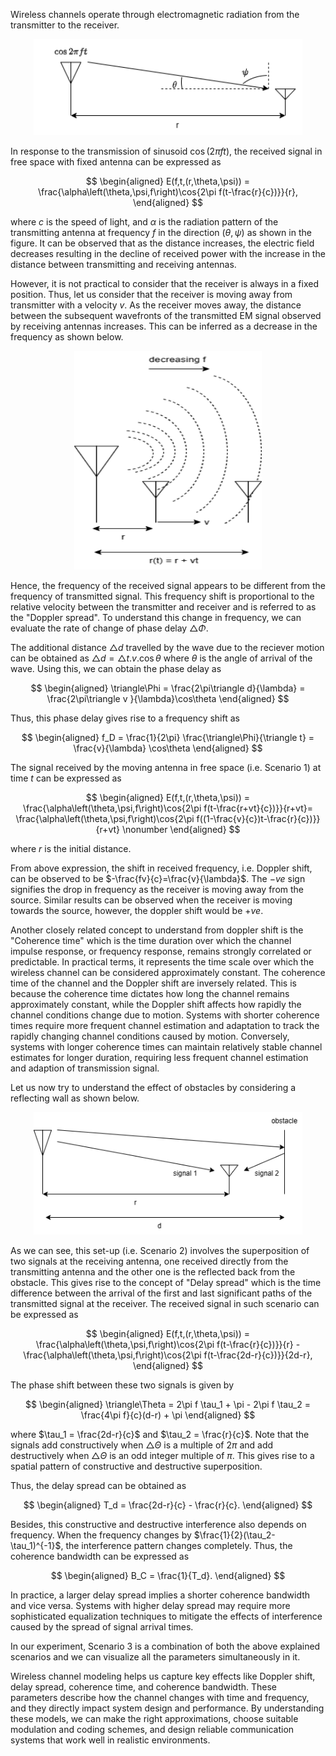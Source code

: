 Wireless channels operate through electromagnetic radiation from the transmitter to the receiver.

<p align="center">
<img src="./images/Exp3.png" width="430">
</p>

In response to the transmission of sinusoid  $\cos(2\pi ft)$, the received signal in free space with fixed antenna can be expressed as

$$
\begin{aligned}
    E(f,t,(r,\theta,\psi)) = \frac{\alpha\left(\theta,\psi,f\right)\cos{2\pi f(t-\frac{r}{c})}}{r},
\end{aligned}
$$

where $c$ is the speed of light, and $\alpha$ is the radiation pattern of the transmitting antenna at frequency $f$ in the direction $(\theta,\psi)$ as shown in the figure. It can be observed that as the distance increases, the electric field decreases resulting in the decline of received power with the increase in the distance between transmitting and receiving antennas.


However, it is not practical to consider that the receiver is always in a fixed position. Thus, let us consider that the receiver is moving away from transmitter with a velocity $v$. As the receiver moves away, the distance between the subsequent wavefronts of the transmitted EM signal observed by receiving antennas  increases. This can be inferred as a decrease in the frequency as shown below.

<p align="center">
<img src="./images/exp3_1.png" width="300" height="350">
</p>

Hence, the frequency of the received signal appears to be different from the frequency of transmitted signal. This frequency shift is proportional to the relative velocity between the transmitter and receiver and is referred to as the "Doppler spread". To understand this change in frequency, we can evaluate the rate of change of phase delay $\triangle\Phi$.

The additional distance $\triangle d$ travelled by the wave due to the reciever motion can be obtained as $\triangle d = \triangle t.v.\cos\theta$ where $\theta$ is the angle of arrival of the wave.  Using this, we can obtain the phase delay as

$$
\begin{aligned}
    \triangle\Phi = \frac{2\pi\triangle d}{\lambda} =  \frac{2\pi\triangle v }{\lambda}\cos\theta
\end{aligned}
$$

Thus, this phase delay gives rise to a frequency shift as

$$
\begin{aligned}
    f_D = \frac{1}{2\pi} \frac{\triangle\Phi}{\triangle t} = \frac{v}{\lambda} \cos\theta
\end{aligned}
$$


The signal received  by the moving antenna in free space (i.e. Scenario 1) at time $t$ can be expressed as

$$
\begin{aligned}
    E(f,t,(r,\theta,\psi)) = \frac{\alpha\left(\theta,\psi,f\right)\cos{2\pi f(t-\frac{r+vt}{c})}}{r+vt}= \frac{\alpha\left(\theta,\psi,f\right)\cos{2\pi f((1-\frac{v}{c})t-\frac{r}{c})}}{r+vt} \nonumber
\end{aligned}
$$

where $r$ is the initial distance.

From above expression, the shift in received frequency, i.e. Doppler shift, can be observed to be $-\frac{fv}{c}=\frac{v}{\lambda}$. The $-ve$ sign signifies the drop in frequency as the receiver is moving away from the source. Similar results can be observed when the receiver is moving towards the source, however, the doppler shift would be $+ve$.


Another closely related concept to understand from doppler shift is the "Coherence time" which is the time duration over which the channel impulse response, or frequency response, remains strongly correlated or predictable. In practical terms, it represents the time scale over which the wireless channel can be considered approximately constant. The coherence time of the channel and the Doppler shift are inversely related. This is because the coherence time dictates how long the channel remains approximately constant, while the Doppler shift affects how rapidly the channel conditions change due to motion. Systems with shorter coherence times require more frequent channel estimation and adaptation to track the rapidly changing channel conditions caused by motion. Conversely, systems with longer coherence times can maintain relatively stable channel estimates for longer duration, requiring less frequent channel estimation and adaption of transmission signal. 

Let us now try to understand the effect of obstacles by considering a reflecting wall  as shown below.

<p align="center">
<img src="./images/exp3_2.png" width="430">
</p>

As we can see, this set-up (i.e. Scenario 2) involves the superposition of two signals at the receiving antenna, one received directly from the transmitting antenna and the other one is the reflected back from the obstacle. This gives rise to the concept of "Delay spread" which is the time difference between the arrival of the first and last significant paths of the transmitted signal at the receiver. The received signal in such scenario can  be expressed as

$$
\begin{aligned}
    E(f,t,(r,\theta,\psi)) = \frac{\alpha\left(\theta,\psi,f\right)\cos{2\pi f(t-\frac{r}{c})}}{r} - \frac{\alpha\left(\theta,\psi,f\right)\cos{2\pi f(t-\frac{2d-r}{c})}}{2d-r},
\end{aligned}
$$

The phase shift between these two signals is given by

$$
\begin{aligned}
    \triangle\Theta = 2\pi f \tau_1 + \pi - 2\pi f \tau_2 = \frac{4\pi f}{c}(d-r) + \pi
\end{aligned}
$$

where $\tau_1 = \frac{2d-r}{c}$ and $\tau_2 = \frac{r}{c}$. Note that the signals add constructively when $\triangle \Theta$ is a multiple of $2\pi$ and add destructively when $\triangle \Theta$ is an odd integer multiple of $\pi$. This gives rise to a spatial pattern of constructive and destructive superposition.

Thus, the delay spread can be obtained as

$$
\begin{aligned}
    T_d = \frac{2d-r}{c} - \frac{r}{c}.
\end{aligned}
$$

Besides, this constructive and destructive interference also depends on frequency. When the frequency changes by $\frac{1}{2}(\tau_2-\tau_1)^{-1}$, the interference pattern changes completely. Thus, the coherence bandwidth can be expressed as

$$
\begin{aligned}
    B_C = \frac{1}{T_d}.
\end{aligned}
$$

In practice, a larger delay spread implies a shorter coherence bandwidth and vice versa. Systems with higher delay spread may require more sophisticated equalization techniques to mitigate the effects of interference caused by the spread of signal arrival times.
 
In our experiment, Scenario 3 is a combination of both the above explained scenarios and we can visualize all the parameters simultaneously in it.

Wireless channel modeling helps us capture key effects like Doppler shift, delay spread, coherence time, and coherence bandwidth. These parameters describe how the channel changes with time and frequency, and they directly impact system design and performance. By understanding these models, we can make the right approximations, choose suitable modulation and coding schemes, and design reliable communication systems that work well in realistic environments.




